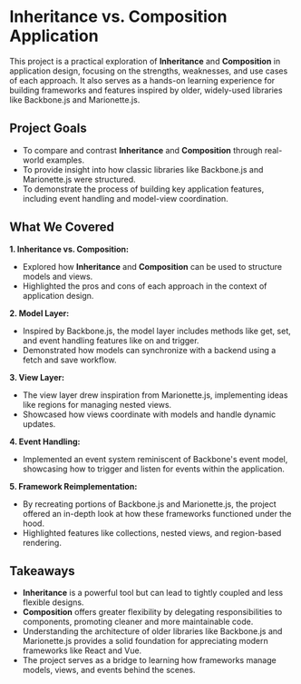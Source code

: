 # Inheritance vs. Composition Application

This project is a practical exploration of **Inheritance** and **Composition** in application design, focusing on the strengths, weaknesses, and use cases of each approach. It also serves as a hands-on learning experience for building frameworks and features inspired by older, widely-used libraries like Backbone.js and Marionette.js.

## Project Goals

- To compare and contrast **Inheritance** and **Composition** through real-world examples.
- To provide insight into how classic libraries like Backbone.js and Marionette.js were structured.
- To demonstrate the process of building key application features, including event handling and model-view coordination.

## What We Covered

**1. Inheritance vs. Composition:**

- Explored how **Inheritance** and **Composition** can be used to structure models and views.
- Highlighted the pros and cons of each approach in the context of application design.

**2. Model Layer:**

- Inspired by Backbone.js, the model layer includes methods like get, set, and event handling features like on and trigger.
- Demonstrated how models can synchronize with a backend using a fetch and save workflow.

**3. View Layer:**

- The view layer drew inspiration from Marionette.js, implementing ideas like regions for managing nested views.
- Showcased how views coordinate with models and handle dynamic updates.

**4. Event Handling:**

- Implemented an event system reminiscent of Backbone's event model, showcasing how to trigger and listen for events within the application.

**5. Framework Reimplementation:**

- By recreating portions of Backbone.js and Marionette.js, the project offered an in-depth look at how these frameworks functioned under the hood.
- Highlighted features like collections, nested views, and region-based rendering.

## Takeaways

- **Inheritance** is a powerful tool but can lead to tightly coupled and less flexible designs.
- **Composition** offers greater flexibility by delegating responsibilities to components, promoting cleaner and more maintainable code.
- Understanding the architecture of older libraries like Backbone.js and Marionette.js provides a solid foundation for appreciating modern frameworks like React and Vue.
- The project serves as a bridge to learning how frameworks manage models, views, and events behind the scenes.